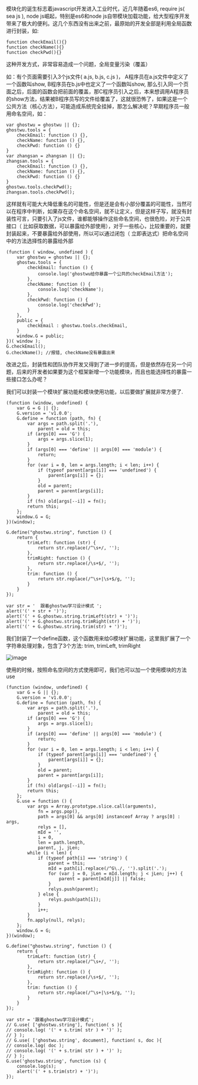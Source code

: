 模块化的诞生标志着javascript开发进入工业时代，近几年随着es6, require js( sea js ), node js崛起，特别是es6和node js自带模块加载功能，给大型程序开发带来了极大的便利。这几个东西没有出来之前，最原始的开发全部是利用全局函数进行封装，如:

```
function checkEmail(){}
function checkName(){}
function checkPwd(){}
```

这种开发方式，非常容易造成一个问题，全局变量污染（覆盖）

如：有个页面需要引入3个js文件( a.js, b.js, c.js )， A程序员在a.js文件中定义了一个函数叫show, B程序员在b.js中也定义了一个函数叫show, 那么引入同一个页面之后，后面的函数会把前面的覆盖，那C程序员引入之后，本来想调用A程序员的show方法，结果被B程序员写的文件给覆盖了，这就很恐怖了，如果这是一个公共方法（核心方法），可能造成系统完全挂掉，那怎么解决呢？早期程序员一般用命名空间，如：

```
var ghostwu = ghostwu || {};
ghostwu.tools = {
    checkEmail: function () {},
    checkName: function () {},
    checkPwd: function () {}
}
var zhangsan = zhangsan || {};
zhangsan.tools = {
    checkEmail: function () {},
    checkName: function () {},
    checkPwd: function () {}
}
ghostwu.tools.checkPwd();
zhangsan.tools.checkPwd();
```

这样就有可能大大降低重名的可能性，但是还是会有小部分覆盖的可能性，当然可以在程序中判断，如果存在这个命名空间，就不让定义，但是这样子写，就没有封装性可言，只要引入了js文件，谁都能够操作这些命名空间，也很危险，对于公共接口（ 比如获取数据，可以暴露给外部使用），对于一些核心，比较重要的，就要封装起来，不要暴露给外部使用，所以可以通过闭包（ 立即表达式）把命名空间中的方法选择性的暴露给外部

```
(function ( window, undefined ) {
    var ghostwu = ghostwu || {};
    ghostwu.tools = {
        checkEmail: function () {
            console.log('ghostwu给你暴露一个公共的checkEmail方法');
        },
        checkName: function () {
            console.log('checkName');
        },
        checkPwd: function () {
            console.log('checkPwd');
        }
    },
    public = {
        checkEmail : ghostwu.tools.checkEmail,
    }
    window.G = public;
})( window );
G.checkEmail();
G.checkName(); //报错, checkName没有暴露出来
```

改进之后，封装性和团队协作开发又得到了进一步的提高，但是依然存在另一个问题，后来的开发者如果要为这个框架新增一个功能模块，而且也能选择性的暴露一些接口怎么办呢？

我们可以封装一个模块扩展功能和模块使用功能，以后要做扩展就非常方便了.

```
(function (window, undefined) {
    var G = G || {};
    G.version = 'v1.0.0';
    G.define = function (path, fn) {
        var args = path.split('.'),
            parent = old = this;
        if (args[0] === 'G') {
            args = args.slice(1);
        }
        if (args[0] === 'define' || args[0] === 'module') {
            return;
        }
        for (var i = 0, len = args.length; i < len; i++) {
            if (typeof parent[args[i]] === 'undefined') {
                parent[args[i]] = {};
            }
            old = parent;
            parent = parent[args[i]];
        }
        if (fn) old[args[--i]] = fn();
        return this;
    };
    window.G = G;
})(window);

G.define("ghostwu.string", function () {
    return {
        trimLeft: function (str) {
            return str.replace(/^\s+/, '');
        },
        trimRight: function () {
            return str.replace(/\s+$/, '');
        },
        trim: function () {
            return str.replace(/^\s+|\s+$/g, '');
        }
    }
});

var str = '  跟着ghostwu学习设计模式 ';
alert('(' + str + ')');
alert('(' + G.ghostwu.string.trimLeft(str) + ')');
alert('(' + G.ghostwu.string.trimRight(str) + ')');
alert('(' + G.ghostwu.string.trim(str) + ')');
```

我们封装了一个define函数，这个函数用来给G模块扩展功能，这里我扩展了一个字符串处理对象，包含了3个方法: trim, trimLeft, trimRight

![image](http://ow2n75eab.bkt.clouddn.com/253192-2011170905213333647-647826522.jpg)

使用的时候，按照命名空间的方式使用即可，我们也可以加一个使用模块的方法use

```
(function (window, undefined) {
    var G = G || {};
    G.version = 'v1.0.0';
    G.define = function (path, fn) {
        var args = path.split('.'),
            parent = old = this;
        if (args[0] === 'G') {
            args = args.slice(1);
        }
        if (args[0] === 'define' || args[0] === 'module') {
            return;
        }
        for (var i = 0, len = args.length; i < len; i++) {
            if (typeof parent[args[i]] === 'undefined') {
                parent[args[i]] = {};
            }
            old = parent;
            parent = parent[args[i]];
        }
        if (fn) old[args[--i]] = fn();
        return this;
    };
    G.use = function () {
        var args = Array.prototype.slice.call(arguments),
            fn = args.pop(),
            path = args[0] && args[0] instanceof Array ? args[0] : args,
            relys = [],
            mId = '',
            i = 0,
            len = path.length,
            parent, j, jLen;
        while (i < len) {
            if (typeof path[i] === 'string') {
                parent = this;
                mId = path[i].replace(/^G\./, '').split('.');
                for (var j = 0, jLen = mId.length; j < jLen; j++) {
                    parent = parent[mId[j]] || false;
                }
                relys.push(parent);
            } else {
                relys.push(path[i]);
            }
            i++;
        }
        fn.apply(null, relys);
    };
    window.G = G;
})(window);

G.define("ghostwu.string", function () {
    return {
        trimLeft: function (str) {
            return str.replace(/^\s+/, '');
        },
        trimRight: function () {
            return str.replace(/\s+$/, '');
        },
        trim: function () {
            return str.replace(/^\s+|\s+$/g, '');
        }
    }
});

var str = '跟着ghostwu学习设计模式';
// G.use( ['ghostwu.string'], function( s ){
// console.log( '(' + s.trim( str ) + ')' );
// } );
// G.use( ['ghostwu.string', document], function( s, doc ){
// console.log( doc );
// console.log( '(' + s.trim( str ) + ')' );
// } );
G.use('ghostwu.string', function (s) {
    console.log(s);
    alert('(' + s.trim(str) + ')');
});
```